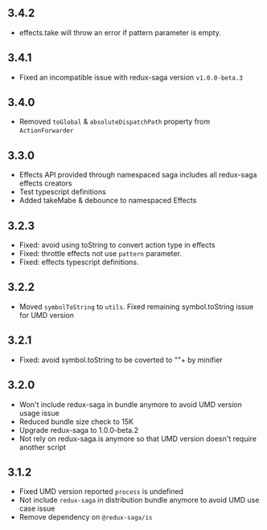 ## 3.4.2

- effects.take will throw an error if pattern parameter is empty.

## 3.4.1

- Fixed an incompatible issue with redux-saga version `v1.0.0-beta.3`

## 3.4.0

- Removed `toGlobal` & `absoluteDispatchPath` property from `ActionForwarder`

## 3.3.0

- Effects API provided through namespaced saga includes all redux-saga effects creators
- Test typescript definitions
- Added takeMabe & debounce to namespaced Effects 

## 3.2.3

- Fixed: avoid using toString to convert action type in effects
- Fixed: throttle effects not use `pattern` parameter.
- Fixed: effects typescript definitions.

## 3.2.2

-   Moved `symbolToString` to `utils`. Fixed remaining symbol.toString issue for UMD version

## 3.2.1

-   Fixed: avoid symbol.toString to be coverted to ""+ by minifier

## 3.2.0

-   Won't include redux-saga in bundle anymore to avoid UMD version usage issue
-   Reduced bundle size check to 15K
-   Upgrade redux-saga to 1.0.0-beta.2
-   Not rely on redux-saga.is anymore so that UMD version doesn't require another script

## 3.1.2

-   Fixed UMD version reported `process` is undefined
-   Not include `redux-saga` in distribution bundle anymore to avoid UMD use case issue
-   Remove dependency on `@redux-saga/is`
